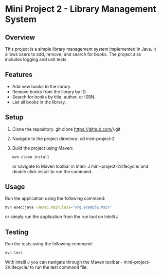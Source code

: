# Mini Project 2 - Library Management System

## Overview
This project is a simple library management system implemented in Java. It allows users to add, remove, and search for books. The project also includes logging and unit tests.

## Features
- Add new books to the library.
- Remove books from the library by ID.
- Search for books by title, author, or ISBN.
- List all books in the library.

## Setup
1. Clone the repository:
   git clone https://github.com/<USERNAME>/<REPOSITORY>.git

2. Navigate to the project directory:
   cd mini-project-2

3. Build the project using Maven:
   ```sh
   mvn clean install
   ```
   or navigate to
   Maven toolbar in Intelli J mini-project-2/lifecycle/ and 
   double click install to run the command. 


## Usage
Run the application using the following command:
```sh
mvn exec:java -Dexec.mainClass="org.example.Main"
```
or simply run the application from the run tool on Intelli J

## Testing
Run the tests using the following command:

```sh
mvn test
```
With Intelli J you can navigate through the Maven toolbar - mini-project-2/Lifecycle/ to run the test command file.
